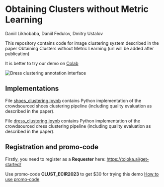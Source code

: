 # Obtaining Clusters without Metric Learning

Daniil Likhobaba, Daniil Fedulov, Dmitry Ustalov

This repository contains code for image clustering system described in the paper Obtaining Clusters without Metric Learning (url will be added after publication)

It is better to try our demo on [Colab](https://colab.research.google.com/drive/1DU_MjysE7aYtxrWOzDE_eULWGKxjeXG0)

![Dress clustering annotation interface](https://tolokacommunity.blob.core.windows.net/likhobaba-et-al-clustering/dress_interface_no_color.png)


## Implementations
File [shoes_clustering.ipynb](./shoes_clustering.ipynb) contains Python implementation of the crowdsourced shoes clustering pipeline (including quality evaluation as described in the paper).


File [dress_clustering.ipynb](./dress_clustering.ipynb) contains Python implementation of the crowdsourced dress clustering pipeline (including quality evaluation as described in the paper).

## Registration and promo-code
Firstly, you need to register as a **Requester** here: https://toloka.ai/get-started/

Use promo-code **CLUST_ECIR2023** to get $30 for trying this demo [How to use promo-code](https://toloka.ai/en/docs/guide/concepts/promocodes)
